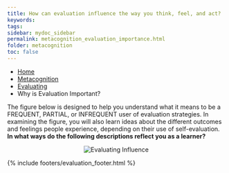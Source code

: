 ```yaml
---
title: How can evaluation influence the way you think, feel, and act?
keywords: 
tags: 
sidebar: mydoc_sidebar
permalink: metacognition_evaluation_importance.html
folder: metacognition
toc: false
---
```


<ul class="breadcrumb">
    <li><a href="index.html">Home</a></li>
    <li><a href="metacognition.html">Metacognition</a></li>
    <li><a href="metacognition_evaluation.html">Evaluating</a></li>
    <li class="active">Why is Evaluation Important?</li>
</ul>

The figure below is designed to help you understand what it means to be a FREQUENT, PARTIAL, or INFREQUENT user of evaluation strategies. In examining the figure, you will also learn ideas about the different outcomes and feelings people experience, depending on their use of self-evaluation. **In what ways do the following descriptions reflect you as a learner?**

<center><img src='images/Evaluation-LEARN.PNG' alt='Evaluating Influence' /></center>


{% include footers/evaluation_footer.html %}


